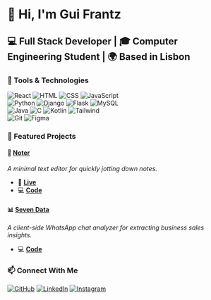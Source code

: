 # 👋 Hi, I'm Gui Frantz

## 💻 Full Stack Developer | 🎓 Computer Engineering Student | 🌍 Based in Lisbon

### 🔨 Tools & Technologies
![React](images/react.png) ![HTML](images/html.png) ![CSS](images/css.png) ![JavaScript](images/js.png)  
![Python](images/python.png) ![Django](images/django.png) ![Flask](images/flask.png) ![MySQL](images/mysql.png)  
![Java](images/java.png) ![C](images/c.png) ![Kotlin](images/kotlin.png) ![Tailwind](images/tailwind.png)  
![Git](images/git.png) ![Figma](images/figma.png)  

### 🌟 Featured Projects
#### 📝 [Noter](https://github.com/GuiFrantz/Noter)
*A minimal text editor for quickly jotting down notes.*
- 🔗 **[Live](https://guifrantz.github.io/Noter/)**
- 💻 **[Code](https://github.com/GuiFrantz/Noter)**

#### 📊 [Seven Data](https://github.com/GuiFrantz/SevenData)
*A client-side WhatsApp chat analyzer for extracting business sales insights.*
- 💻 **[Code](https://github.com/GuiFrantz/SevenData)**

### 📫 Connect With Me
[![GitHub](https://img.shields.io/badge/GitHub-100000?style=for-the-badge&logo=github&logoColor=white)](https://github.com/GuiFrantz)
[![LinkedIn](https://img.shields.io/badge/LinkedIn-0077B5?style=for-the-badge&logo=linkedin&logoColor=white)](https://linkedin.com/in/guilhermegfrantz)
[![Instagram](https://img.shields.io/badge/Instagram-E4405F?style=for-the-badge&logo=instagram&logoColor=white)](https://www.instagram.com/guigurgelf/)

